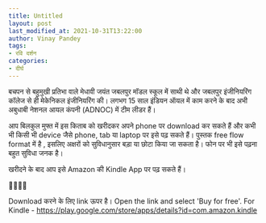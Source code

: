 ```yaml
---
title: Untitled
layout: post
last_modified_at: 2021-10-31T13:22:00
author: Vinay Pandey
tags:
- रवि दर्शन
categories:
- दीर्घ
---
```

बचपन से बहुमुखी प्रतिभा वाले मेधावी जयंत जबलपुर मॉडल स्कूल में साथी थे और जबलपुर इंजीनियरिंग कॉलेज से ही मेकेनिकल इंजीनियरिंग की। लगभग 15 साल इंडियन ऑयल में काम करने के बाद अभी अबुधाबी नेशनल आयल कंपनी (ADNOC) में टीम लीडर हैं। 

 आप बिलकुल मुफ्त में इस किताब को खरीदकर अपने phone पर download कर सकते हैं और कभी भी किसी भी device जैसे phone, tab या laptop पर इसे पढ़ सकते हैं। पुस्तक free flow format  में है , इसलिए अक्षरों को सुविधानुसार बड़ा या छोटा किया जा सकता है। फोन पर भी इसे पढ़ना बहुत सुविधा जनक है। 

खरीदने के बाद आप इसे Amazon की Kindle App पर पढ़ सकते हैं। 

🙏🏻🙏🏻

 Download करने के लिए link ऊपर है।  Open the link and select 'Buy for free'.
For Kindle - 
https://play.google.com/store/apps/details?id=com.amazon.kindle


